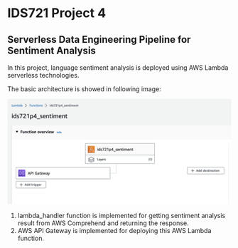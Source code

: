 # IDS721 Project 4 

## Serverless Data Engineering Pipeline for Sentiment Analysis 

In this project, language sentiment analysis is deployed using AWS Lambda serverless technologies. 

The basic architecture is showed in following image:

![alt text](https://github.com/YuankaiZhu/IDS721_Project4/blob/main/IDS721%20Project%204.assets/image-20230325120545523.png)

1. lambda_handler function is implemented for getting sentiment analysis result from AWS Comprehend and returning the response. 
2. AWS API Gateway is implemented for deploying this AWS Lambda function. 

